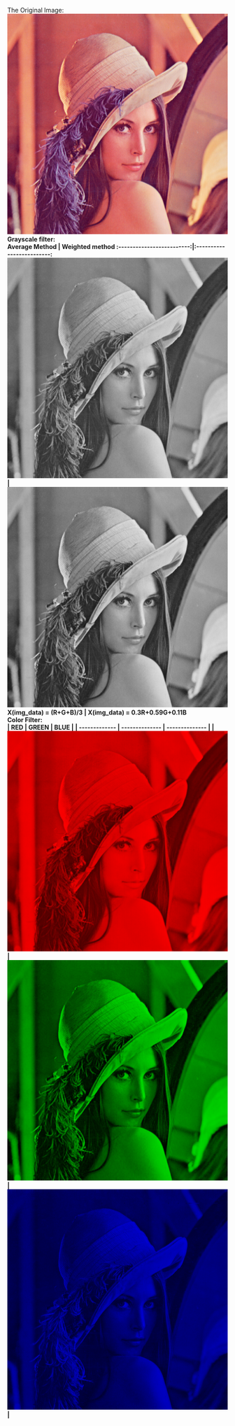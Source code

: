 The Original Image:</br>
![Original image og Lenna](lena.png)
</br>
<b>Grayscale filter<b>:</br>
  Average Method            |  Weighted method
:-------------------------:|:-------------------------:
![Grayed with average method](Images/grayscale_avg.png)  |  ![Grayed with weighted method](Images/grayscale_lum.png)
 X(img_data) = (R+G+B)/3 | X(img_data) = 0.3R+0.59G+0.11B
 </br>
<b>Color Filter</b>:</br>
|       RED      |     GREEN      |      BLUE      |
| -------------  | -------------- | -------------- |
| ![Image with Red Filter](Images/red.png) | ![Image with Green Filter](Images/green.png)  | ![Image with Blue Filter](Images/blue.png) |
</br>